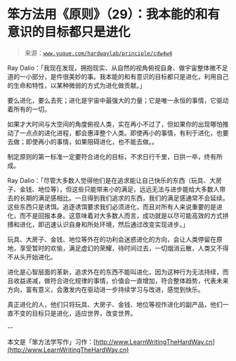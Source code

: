 # 笨方法用《原则》（29）：我本能的和有意识的目标都只是进化

> 来源：[`www.yuque.com/hardwaylab/principle/cdw4w4`](https://www.yuque.com/hardwaylab/principle/cdw4w4)



Ray Dalio：「我现在发现，拥抱现实、从自然的视角俯视自身、做宇宙整体微不足道的一小部分，是件很美妙的事。我本能的和有意识的目标都只是进化，利用自己的生命和特性，以某种微弱的方式为进化做贡献。」 

要么进化，要么去死；进化是宇宙中最强大的力量；它是唯一永恒的事情，它驱动着所有的一切。 

如果才大时间与大空间的角度俯视人类，实在再小不过了，但如果你的出现哪怕推动了一点点的进化进程，都会惠泽整个人类。即使再小的事情，有利于进化，也要去做；即使再小的事情，如果阻碍进化，也不能去做。。 

制定原则的第一标准一定要符合进化的目标，不求日行千里，日拱一卒，终有所成。 

Ray Dalio：「尽管大多数人觉得他们是在追求能让自己快乐的东西（玩具、大房子、金钱、地位等），但这些只能带来小的满足，远远无法与进步能给大多数人带去的长期的满足感相比。一旦得到我们追求的东西，我们的满足感通常不会延续。这些东西只是诱饵。追逐诱饵要求我们必须进化，而且对所有人来说重要的是进化，而不是回报本身。这意味着对大多数人而言，成功就是以尽可能高效的方式拼搏和进化，即迅速认识自身和所处环境，然后通过改变实现进步。」 

玩具、大房子、金钱、地位等外在的功利会迷惑进化的方向，会让人类停留在原地，享受暂时的欢愉，满足虚幻的荣耀，待时间过去，一切烟消云散，人类又不得不从头开始进化。 

进化是心智层面的革新，追求外在的东西不能叫进化，因为这种行为无法持续，而且收益递减，做符合进化规律的事情，价值会一直增加，符合整体趋势，代表未来方向，富有意义，会激发内在驱动进一步持续学习与改进，感觉到快乐。 

真正进化的人，他们只将玩具、大房子、金钱、地位等视作进化的副产品，他们一直不变的目标只是进化，适应世界，改变世界。 

-- 

本文是「笨方法学写作」习作：[http://www.LearnWritingTheHardWay.cn](http://www.LearnWritingTheHardWay.cn)